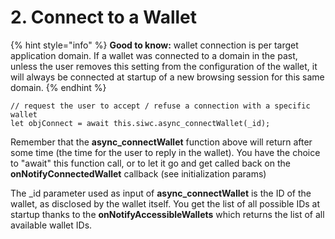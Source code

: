 # 2. Connect to a Wallet

{% hint style="info" %}
**Good to know:** wallet connection is per target application domain. If a wallet was connected to a domain in the past, unless the user removes this setting from the configuration of the wallet, it will always be connected at startup of a new browsing session for this same domain.
{% endhint %}

```
// request the user to accept / refuse a connection with a specific wallet
let objConnect = await this.siwc.async_connectWallet(_id);
```

Remember that the **async\_connectWallet** function above will return after some time (the time for the user to reply in the wallet). You have the choice to "await" this function call, or to let it go and get called back on the **onNotifyConnectedWallet** callback (see initialization params)

The \_id parameter used as input of **async\_connectWallet** is the ID of the wallet, as disclosed by the wallet itself. You get the list of all possible IDs at startup thanks to the **onNotifyAccessibleWallets** which returns the list of all available wallet IDs.
